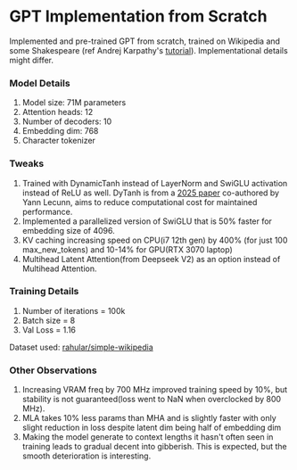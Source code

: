 # GPT Implementation from Scratch

Implemented and pre-trained GPT from scratch, trained on Wikipedia and some Shakespeare (ref Andrej Karpathy's [tutorial](https://www.youtube.com/watch?v=kCc8FmEb1nY)). Implementational details might differ.

### Model Details
1. Model size: 71M parameters
2. Attention heads: 12
3. Number of decoders: 10
4. Embedding dim: 768
5. Character tokenizer

### Tweaks
1. Trained with DynamicTanh instead of LayerNorm and SwiGLU activation instead of ReLU as well. DyTanh is from a [2025 paper](https://arxiv.org/pdf/2503.10622) co-authored by Yann Lecunn, aims to reduce computational cost for maintained performance.
2. Implemented a parallelized version of SwiGLU that is 50% faster for embedding size of 4096.
3. KV caching increasing speed on CPU(i7 12th gen) by 400% (for just 100 max_new_tokens) and 10-14% for GPU(RTX 3070 laptop)
4. Multihead Latent Attention(from Deepseek V2) as an option instead of Multihead Attention.

### Training Details
1. Number of iterations = 100k
2. Batch size = 8
3. Val Loss = 1.16

Dataset used: [rahular/simple-wikipedia](https://huggingface.co/datasets/rahular/simple-wikipedia)

### Other Observations
1. Increasing VRAM freq by 700 MHz improved training speed by 10%, but stability is not guaranteed(loss went to NaN when overclocked by 800 MHz).
2. MLA takes 10% less params than MHA and is slightly faster with only slight reduction in loss despite latent dim being half of embedding dim
3. Making the model generate to context lengths it hasn't often seen in training leads to gradual decent into gibberish. This is expected, but the smooth deterioration is interesting.
